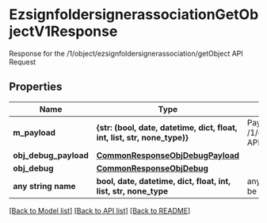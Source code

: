 # EzsignfoldersignerassociationGetObjectV1Response

Response for the /1/object/ezsignfoldersignerassociation/getObject API Request

## Properties
Name | Type | Description | Notes
------------ | ------------- | ------------- | -------------
**m_payload** | **{str: (bool, date, datetime, dict, float, int, list, str, none_type)}** | Payload for the /1/object/ezsignfoldersignerassociation/getObject API Request | 
**obj_debug_payload** | [**CommonResponseObjDebugPayload**](CommonResponseObjDebugPayload.md) |  | [optional] 
**obj_debug** | [**CommonResponseObjDebug**](CommonResponseObjDebug.md) |  | [optional] 
**any string name** | **bool, date, datetime, dict, float, int, list, str, none_type** | any string name can be used but the value must be the correct type | [optional]

[[Back to Model list]](../README.md#documentation-for-models) [[Back to API list]](../README.md#documentation-for-api-endpoints) [[Back to README]](../README.md)


